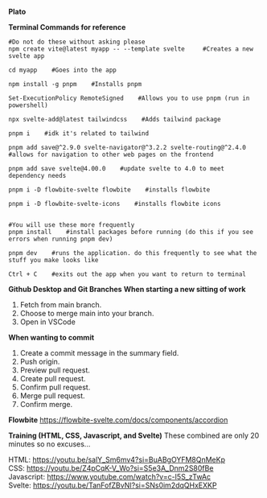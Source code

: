 **Plato**

**Terminal Commands for reference**

```
#Do not do these without asking please
npm create vite@latest myapp -- --template svelte     #Creates a new svelte app

cd myapp    #Goes into the app

npm install -g pnpm    #Installs pnpm

Set-ExecutionPolicy RemoteSigned    #Allows you to use pnpm (run in powershell)

npx svelte-add@latest tailwindcss    #Adds tailwind package

pnpm i    #idk it's related to tailwind

pnpm add save@^2.9.0 svelte-navigator@^3.2.2 svelte-routing@^2.4.0    #allows for navigation to other web pages on the frontend

pnpm add save svelte@4.00.0    #update svelte to 4.0 to meet dependency needs

pnpm i -D flowbite-svelte flowbite    #installs flowbite

pnpm i -D flowbite-svelte-icons    #installs flowbite icons


#You will use these more frequently
pnpm install    #install packages before running (do this if you see errors when running pnpm dev)

pnpm dev    #runs the application. do this frequently to see what the stuff you make looks like

Ctrl + C    #exits out the app when you want to return to terminal
```


**Github Desktop and Git Branches**
**When starting a new sitting of work**
1. Fetch from main branch.
2. Choose to merge main into your branch.
3. Open in VSCode

**When wanting to commit**
1. Create a commit message in the summary field.
2. Push origin.
3. Preview pull request.
4. Create pull request.
5. Confirm pull request.
6. Merge pull request.
7. Confirm merge.


**Flowbite**
https://flowbite-svelte.com/docs/components/accordion


**Training (HTML, CSS, Javascript, and Svelte)**
These combined are only 20 minutes so no excuses...


HTML: https://youtu.be/salY_Sm6mv4?si=BuABgOYFM8QnMeKp <br />
CSS: https://youtu.be/Z4pCqK-V_Wo?si=S5e3A_Dnm2S80fBe <br />
Javascript: https://www.youtube.com/watch?v=c-I5S_zTwAc <br />
Svelte: https://youtu.be/TanFofZBvNI?si=SNs0im2dqQHxEXKP 

